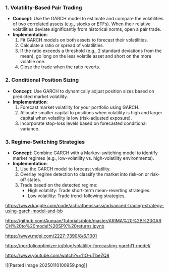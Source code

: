 
### **1. Volatility-Based Pair Trading**

- **Concept**: Use the GARCH model to estimate and compare the volatilities of two correlated assets (e.g., stocks or ETFs). When their relative volatilities deviate significantly from historical norms, open a pair trade.
- **Implementation**:
    1. Fit GARCH models on both assets to forecast their volatilities.
    2. Calculate a ratio or spread of volatilities.
    3. If the ratio exceeds a threshold (e.g., 2 standard deviations from the mean), go long on the less volatile asset and short on the more volatile one.
    4. Close the trade when the ratio reverts.


### **2. Conditional Position Sizing**

- **Concept**: Use GARCH to dynamically adjust position sizes based on predicted market volatility.
- **Implementation**:
    1. Forecast market volatility for your portfolio using GARCH.
    2. Allocate smaller capital to positions when volatility is high and larger capital when volatility is low (risk-adjusted exposure).
    3. Incorporate stop-loss levels based on forecasted conditional variance.


### **3. Regime-Switching Strategies**

- **Concept**: Combine GARCH with a Markov-switching model to identify market regimes (e.g., low-volatility vs. high-volatility environments).
- **Implementation**:
    1. Use the GARCH model to forecast volatility.
    2. Overlay regime detection to classify the market into risk-on or risk-off states.
    3. Trade based on the detected regime:
        - High volatility: Trade short-term mean-reverting strategies.
        - Low volatility: Trade trend-following strategies.


https://www.kaggle.com/code/achrafbenssassi/advanced-trading-strategy-using-garch-model-and-bb

https://github.com/Auquan/Tutorials/blob/master/ARIMA%20%2B%20GARCH%20to%20model%20SPX%20returns.ipynb

https://www.mdpi.com/2227-7390/8/6/1001

https://portfoliooptimizer.io/blog/volatility-forecasting-garch11-model/

https://www.youtube.com/watch?v=11O-uTbeZQ8



![[Pasted image 20250110100959.png]]
